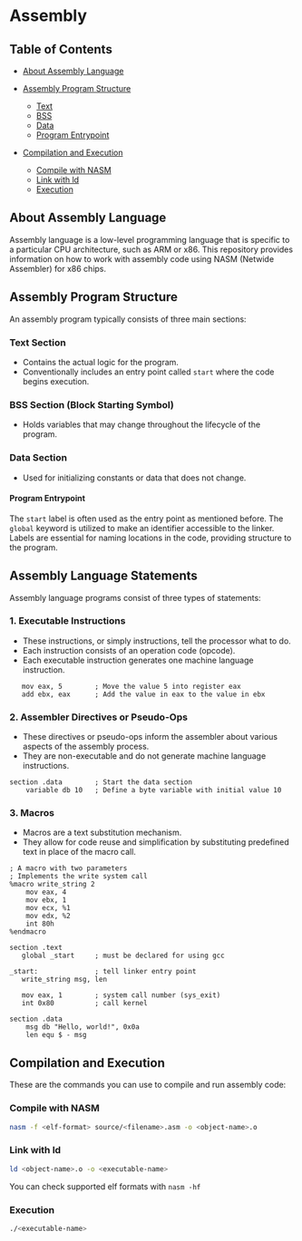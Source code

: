 # Assembly

## Table of Contents

- [About Assembly Language](#about-assembly-language)

- [Assembly Program Structure](#assembly-program-structure)
    - [Text](#1-text-section)
    - [BSS](#bss-section-block-starting-symbol)
    - [Data](#data-section)
    - [Program Entrypoint](#program-entrypoint)

- [Compilation and Execution](#compilation-and-execution)
    - [Compile with NASM](#compile-with-nasm)
    - [Link with ld](#link-with-ld)
    - [Execution](#execution)

## About Assembly Language

Assembly language is a low-level programming language that is specific to a particular CPU architecture, such as ARM or x86. This repository provides information on how to work with assembly code using NASM (Netwide Assembler) for x86 chips.

## Assembly Program Structure

An assembly program typically consists of three main sections:

### Text Section
   - Contains the actual logic for the program.
   - Conventionally includes an entry point called `start` where the code begins execution.

### BSS Section (Block Starting Symbol)
   - Holds variables that may change throughout the lifecycle of the program.

### Data Section
   - Used for initializing constants or data that does not change.

#### Program Entrypoint

The `start` label is often used as the entry point as mentioned before. The `global` keyword is utilized to make an identifier accessible to the linker. Labels are essential for naming locations in the code, providing structure to the program.

## Assembly Language Statements

Assembly language programs consist of three types of statements:

### 1. Executable Instructions
   - These instructions, or simply instructions, tell the processor what to do.
   - Each instruction consists of an operation code (opcode).
   - Each executable instruction generates one machine language instruction.

```assembly
   mov eax, 5        ; Move the value 5 into register eax
   add ebx, eax      ; Add the value in eax to the value in ebx
```

### 2. Assembler Directives or Pseudo-Ops
   - These directives or pseudo-ops inform the assembler about various aspects of the assembly process.
   - They are non-executable and do not generate machine language instructions.

```assembly
section .data        ; Start the data section
    variable db 10   ; Define a byte variable with initial value 10
```

### 3. Macros
   - Macros are a text substitution mechanism.
   - They allow for code reuse and simplification by substituting predefined text in place of the macro call.

```assembly
; A macro with two parameters
; Implements the write system call
%macro write_string 2 
    mov eax, 4
    mov ebx, 1
    mov ecx, %1
    mov edx, %2
    int 80h
%endmacro

section	.text
   global _start     ; must be declared for using gcc
	
_start:              ; tell linker entry point
   write_string msg, len

   mov eax, 1        ; system call number (sys_exit)
   int 0x80          ; call kernel

section .data
    msg db "Hello, world!", 0x0a
    len equ $ - msg
```

## Compilation and Execution

These are the commands you can use to compile and run assembly code:

### Compile with NASM

```bash
nasm -f <elf-format> source/<filename>.asm -o <object-name>.o
```

### Link with ld

```bash
ld <object-name>.o -o <executable-name>
```

You can check supported elf formats with `nasm -hf`

### Execution

```bash
./<executable-name>
```
